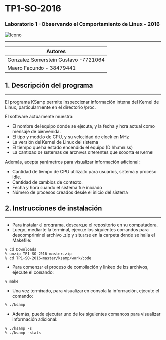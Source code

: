 # TP1-SO-2016 

### Laboratorio 1 - Observando el Comportamiento de Linux - 2016 
![Icono](https://t3.ftcdn.net/jpg/00/96/00/98/160_F_96009890_zdJu97gT4d6zoltOWyQXdbbzdkSi9Glz.jpg)
___
|Autores                               |
|------------------------------------|
|Gonzalez Somerstein Gustavo -7721064  |
|Maero Facundo - 38479441              |

## 1. Descripción del programa
---
El programa KSamp permite inspeccionar información interna del Kernel de Linux, particularmente en el directorio /proc. 

El software actualmente muestra:

 - El nombre del equipo donde se ejecuta, y la fecha y hora actual como mensaje de bienvenida.
 - El tipo y modelo de CPU, y su velocidad de clock en MHz
 - La versión del Kernel de Linux del sistema
 - El tiempo que ha estado encendido el equipo (D hh:mm:ss)
 - La cantidad de sistemas de archivos diferentes que soporta el Kernel

Además, acepta parámetros para visualizar información adicional:

 - Cantidad de tiempo de CPU utilizado para usuarios, sistema y proceso idle.
 - Cantidad de cambios de contexto.
 - Fecha y hora cuando el sistema fue iniciado
 - Número de procesos creados desde el inicio del sistema

## 2. Instrucciones de instalación
---
- Para instalar el programa, descargue el repositorio en su computadora.
- Luego, mediante la terminal, ejecute los siguientes comandos para descomprimir el archivo .zip y situarse en la carpeta donde se halla el Makefile:
```
% cd Downloads
% unzip TP1-SO-2016-master.zip
% cd TP1-SO-2016-master/ksamp/work/code
```
- Para comenzar el proceso de compilación y linkeo de los archivos, ejecute el comando:
```
% make
```
 
 - Una vez terminado, para visualizar en consola la información, ejecute el comando: 


```
% ./ksamp
```
- Además, puede ejecutar uno de los siguientes comandos para visualizar información adicional:
```
% ./ksamp -s
% ./ksamp -stats
```
